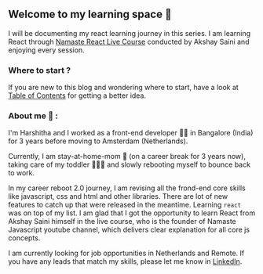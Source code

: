 ## Welcome to my learning space 👋

I will be documenting my react learning journey in this series. I am learning React through [Namaste React Live Course](https://learn.namastedev.com/) conducted by Akshay Saini and enjoying every session. 

### Where to start ?
If you are new to this blog and wondering where to start, have a look at [Table of Contents](https://github.com/Learn-React-With-Harshi/table-of-contents) for getting a better idea.

### About me :pray: :

I'm Harshitha and I worked as a front-end developer :woman_technologist: in Bangalore (India) for 3 years before moving to Amsterdam (Netherlands). 

Currently, I am stay-at-home-mom :breast_feeding: (on a career break for 3 years now), taking care of my toddler :family_man_woman_girl: and slowly rebooting myself to bounce back to work.

In my career reboot 2.0 journey, I am revising all the frond-end core skills like javascript, css and html and other libraries. There are lot of new features to catch up that were released in the meantime. Learning `react` was on top of my list. I am glad that I got the opportunity to learn React from Akshay Saini himself in the live course, who is the founder of Namaste Javascript youtube channel, which delivers clear explanation for all core js concepts. 


I am currently looking for job opportunities in Netherlands and Remote. If you have any leads that match my skills, please let me know in [LinkedIn](https://www.linkedin.com/in/harshitha-sv/).
